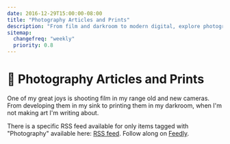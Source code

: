 ```yaml
---
date: 2016-12-29T15:00:00-08:00
title: "Photography Articles and Prints"
description: "From film and darkroom to modern digital, explore photography with photographs and thoughts from Justin Ribeiro."
sitemap:
  changefreq: "weekly"
  priority: 0.8
---
```


# 📰 Photography Articles and Prints

One of my great joys is shooting film in my range old and new cameras. From developing them in my sink to printing them in my darkroom, when I'm not making art I'm writing about.

There is a specific RSS feed available for only items tagged with "Photography" available here: <a href="/data/tags/photography/index.xml" target="_blank">RSS feed</a>. Follow along on <a href='https://feedly.com/i/subscription/feed%2Fhttps%3A%2F%2Fjustinribeiro.com%2Fdata%tags%2Fphotography%2Findex.xml' target='blank'>Feedly</a>.
